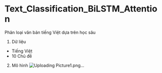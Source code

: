 # Text_Classification_BiLSTM_Attention
Phân  loại  văn bản tiếng  Việt dựa trên học sâu
1. Dữ liệu
- Tiếng Việt
- 10 Chủ đề 
2. Mô hình
![Uploading Picture1.png…]()

